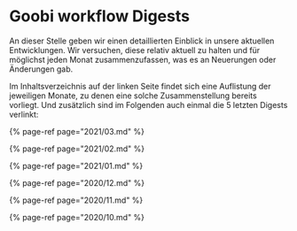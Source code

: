 # Goobi workflow Digests

An dieser Stelle geben wir einen detaillierten Einblick in unsere aktuellen Entwicklungen. Wir versuchen, diese relativ aktuell zu halten und für möglichst jeden Monat zusammenzufassen, was es an Neuerungen oder Änderungen gab.

Im Inhaltsverzeichnis auf der linken Seite findet sich eine Auflistung der jeweiligen Monate, zu denen eine solche Zusammenstellung bereits vorliegt. Und zusätzlich sind im Folgenden auch einmal die 5 letzten Digests verlinkt:

{% page-ref page="2021/03.md" %}

{% page-ref page="2021/02.md" %}

{% page-ref page="2021/01.md" %}

{% page-ref page="2020/12.md" %}

{% page-ref page="2020/11.md" %}

{% page-ref page="2020/10.md" %}
